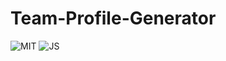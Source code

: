 # Team-Profile-Generator

 ![MIT](https://img.shields.io/badge/License-MIT-blue) ![JS](https://img.shields.io/badge/Language-JavaScript-yellow)
